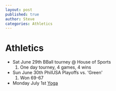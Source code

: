 ```yaml
---
layout: post
published: true
author: Steve
categories: Athletics
---
```


# Athletics

* Sat June 29th BBall tourney @ House of Sports
  1. One day tourney, 4 games, 4 wins
* Sun June 30th PhilUSA Playoffs vs. 'Green'
  1. Won 69-67
* Monday July 1st [Yoga](https://www.instagram.com/tvyogi)

